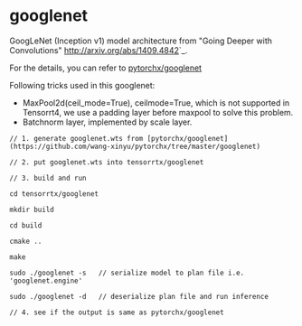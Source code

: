 # googlenet

GoogLeNet (Inception v1) model architecture from "Going Deeper with Convolutions" <http://arxiv.org/abs/1409.4842>`_.

For the details, you can refer to [pytorchx/googlenet](https://github.com/wang-xinyu/pytorchx/tree/master/googlenet)

Following tricks used in this googlenet:

- MaxPool2d(ceil_mode=True), ceilmode=True, which is not supported in Tensorrt4, we use a padding layer before maxpool to solve this problem.
- Batchnorm layer, implemented by scale layer.

```
// 1. generate googlenet.wts from [pytorchx/googlenet](https://github.com/wang-xinyu/pytorchx/tree/master/googlenet)

// 2. put googlenet.wts into tensorrtx/googlenet

// 3. build and run

cd tensorrtx/googlenet

mkdir build

cd build

cmake ..

make

sudo ./googlenet -s   // serialize model to plan file i.e. 'googlenet.engine'

sudo ./googlenet -d   // deserialize plan file and run inference

// 4. see if the output is same as pytorchx/googlenet
```


